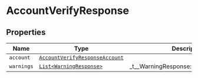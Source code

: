 

# AccountVerifyResponse



## Properties

| Name | Type | Description | Notes |
|------------ | ------------- | ------------- | -------------|
| `account` | [```AccountVerifyResponseAccount```](AccountVerifyResponseAccount.md) |    |  |
| `warnings` | [```List<WarningResponse>```](WarningResponse.md) |  _t__WarningResponse::LIST_DESCRIPTION  |  |



